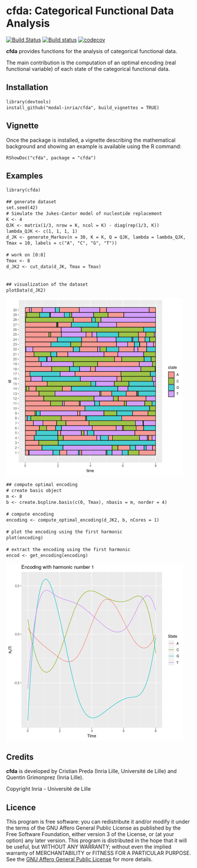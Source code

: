 # cfda: Categorical Functional Data Analysis

[![Build Status](https://travis-ci.com/modal-inria/cfda.svg)](https://travis-ci.com/modal-inria/cfda) [![Build status](https://ci.appveyor.com/api/projects/status/902s96okh97clt5q?svg=true)](https://ci.appveyor.com/project/Quentin62/cfda) [![codecov](https://codecov.io/gh/modal-inria/cfda/branch/master/graphs/badge.svg)](https://codecov.io/gh/modal-inria/cfda) 

**cfda** provides functions for the analysis of categorical functional data. 

The main contribution is the computation of an optimal encoding (real functional variable) of each state of the categorical functional data.


## Installation

```
library(devtools)
install_github("modal-inria/cfda", build_vignettes = TRUE)
```

## Vignette

Once the package is installed, a vignette describing the mathematical background and showing an example is available using the R command:

```
RShowDoc("cfda", package = "cfda")
```

## Examples

``` 
library(cfda)

## generate dataset
set.seed(42)
# Simulate the Jukes-Cantor model of nucleotide replacement 
K <- 4
QJK <- matrix(1/3, nrow = K, ncol = K) - diag(rep(1/3, K))
lambda_QJK <- c(1, 1, 1, 1)
d_JK <- generate_Markov(n = 30, K = K, Q = QJK, lambda = lambda_QJK, Tmax = 10, labels = c("A", "C", "G", "T"))

# work on [0:8]
Tmax <- 8
d_JK2 <- cut_data(d_JK, Tmax = Tmax)


## visualization of the dataset
plotData(d_JK2)
```
![data](misc/data.png)

```
## compute optimal encoding
# create basis object
m <- 8
b <- create.bspline.basis(c(0, Tmax), nbasis = m, norder = 4)

# compute encoding
encoding <- compute_optimal_encoding(d_JK2, b, nCores = 1)
 
# plot the encoding using the first harmonic
plot(encoding)
 
# extract the encoding using the first harmonic
encod <- get_encoding(encoding)

``` 

![encoding](misc/encoding.png)


## Credits

**cfda** is developed by Cristian Preda (Inria Lille, Université de Lille) and Quentin Grimonprez (Inria Lille).

Copyright Inria - Université de Lille

## Licence

This program is free software: you can redistribute it and/or modify
it under the terms of the GNU Affero General Public License as
published by the Free Software Foundation, either version 3 of the
License, or (at your option) any later version.
This program is distributed in the hope that it will be useful,
but WITHOUT ANY WARRANTY; without even the implied warranty of
MERCHANTABILITY or FITNESS FOR A PARTICULAR PURPOSE.  See the
[GNU Affero General Public License](https://www.gnu.org/licenses/agpl-3.0.en.html) for more details.
